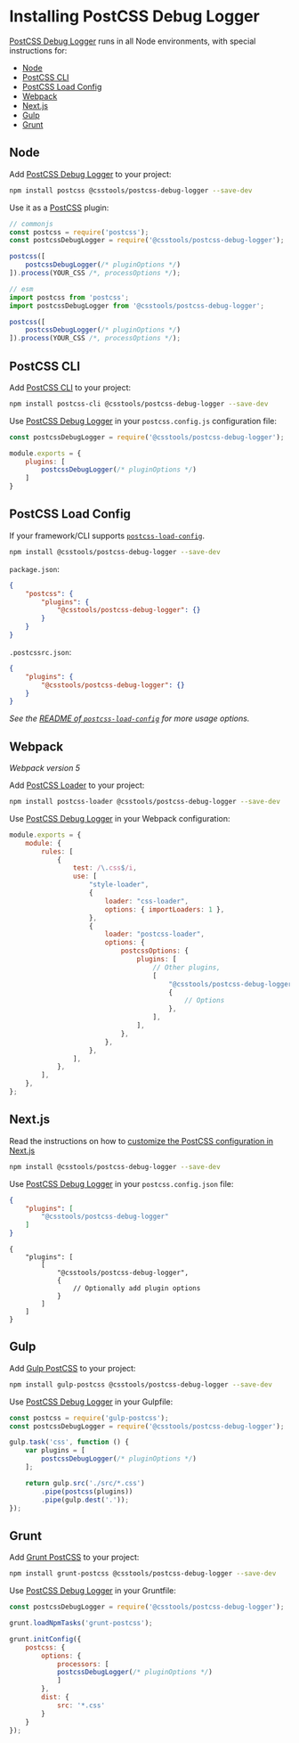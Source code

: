 # Installing PostCSS Debug Logger

[PostCSS Debug Logger] runs in all Node environments, with special instructions for:

- [Node](#node)
- [PostCSS CLI](#postcss-cli)
- [PostCSS Load Config](#postcss-load-config)
- [Webpack](#webpack)
- [Next.js](#nextjs)
- [Gulp](#gulp)
- [Grunt](#grunt)



## Node

Add [PostCSS Debug Logger] to your project:

```bash
npm install postcss @csstools/postcss-debug-logger --save-dev
```

Use it as a [PostCSS] plugin:

```js
// commonjs
const postcss = require('postcss');
const postcssDebugLogger = require('@csstools/postcss-debug-logger');

postcss([
	postcssDebugLogger(/* pluginOptions */)
]).process(YOUR_CSS /*, processOptions */);
```

```js
// esm
import postcss from 'postcss';
import postcssDebugLogger from '@csstools/postcss-debug-logger';

postcss([
	postcssDebugLogger(/* pluginOptions */)
]).process(YOUR_CSS /*, processOptions */);
```

## PostCSS CLI

Add [PostCSS CLI] to your project:

```bash
npm install postcss-cli @csstools/postcss-debug-logger --save-dev
```

Use [PostCSS Debug Logger] in your `postcss.config.js` configuration file:

```js
const postcssDebugLogger = require('@csstools/postcss-debug-logger');

module.exports = {
	plugins: [
		postcssDebugLogger(/* pluginOptions */)
	]
}
```

## PostCSS Load Config

If your framework/CLI supports [`postcss-load-config`](https://github.com/postcss/postcss-load-config).

```bash
npm install @csstools/postcss-debug-logger --save-dev
```

`package.json`:

```json
{
	"postcss": {
		"plugins": {
			"@csstools/postcss-debug-logger": {}
		}
	}
}
```

`.postcssrc.json`:

```json
{
	"plugins": {
		"@csstools/postcss-debug-logger": {}
	}
}
```

_See the [README of `postcss-load-config`](https://github.com/postcss/postcss-load-config#usage) for more usage options._

## Webpack

_Webpack version 5_

Add [PostCSS Loader] to your project:

```bash
npm install postcss-loader @csstools/postcss-debug-logger --save-dev
```

Use [PostCSS Debug Logger] in your Webpack configuration:

```js
module.exports = {
	module: {
		rules: [
			{
				test: /\.css$/i,
				use: [
					"style-loader",
					{
						loader: "css-loader",
						options: { importLoaders: 1 },
					},
					{
						loader: "postcss-loader",
						options: {
							postcssOptions: {
								plugins: [
									// Other plugins,
									[
										"@csstools/postcss-debug-logger",
										{
											// Options
										},
									],
								],
							},
						},
					},
				],
			},
		],
	},
};
```

## Next.js

Read the instructions on how to [customize the PostCSS configuration in Next.js](https://nextjs.org/docs/advanced-features/customizing-postcss-config)

```bash
npm install @csstools/postcss-debug-logger --save-dev
```

Use [PostCSS Debug Logger] in your `postcss.config.json` file:

```json
{
	"plugins": [
		"@csstools/postcss-debug-logger"
	]
}
```

```json5
{
	"plugins": [
		[
			"@csstools/postcss-debug-logger",
			{
				// Optionally add plugin options
			}
		]
	]
}
```

## Gulp

Add [Gulp PostCSS] to your project:

```bash
npm install gulp-postcss @csstools/postcss-debug-logger --save-dev
```

Use [PostCSS Debug Logger] in your Gulpfile:

```js
const postcss = require('gulp-postcss');
const postcssDebugLogger = require('@csstools/postcss-debug-logger');

gulp.task('css', function () {
	var plugins = [
		postcssDebugLogger(/* pluginOptions */)
	];

	return gulp.src('./src/*.css')
		.pipe(postcss(plugins))
		.pipe(gulp.dest('.'));
});
```

## Grunt

Add [Grunt PostCSS] to your project:

```bash
npm install grunt-postcss @csstools/postcss-debug-logger --save-dev
```

Use [PostCSS Debug Logger] in your Gruntfile:

```js
const postcssDebugLogger = require('@csstools/postcss-debug-logger');

grunt.loadNpmTasks('grunt-postcss');

grunt.initConfig({
	postcss: {
		options: {
			processors: [
			postcssDebugLogger(/* pluginOptions */)
			]
		},
		dist: {
			src: '*.css'
		}
	}
});
```

[Gulp PostCSS]: https://github.com/postcss/gulp-postcss
[Grunt PostCSS]: https://github.com/nDmitry/grunt-postcss
[PostCSS]: https://github.com/postcss/postcss
[PostCSS CLI]: https://github.com/postcss/postcss-cli
[PostCSS Loader]: https://github.com/postcss/postcss-loader
[PostCSS Debug Logger]: https://github.com/csstools/postcss-plugins/tree/main/plugins/postcss-debug-logger
[Next.js]: https://nextjs.org
